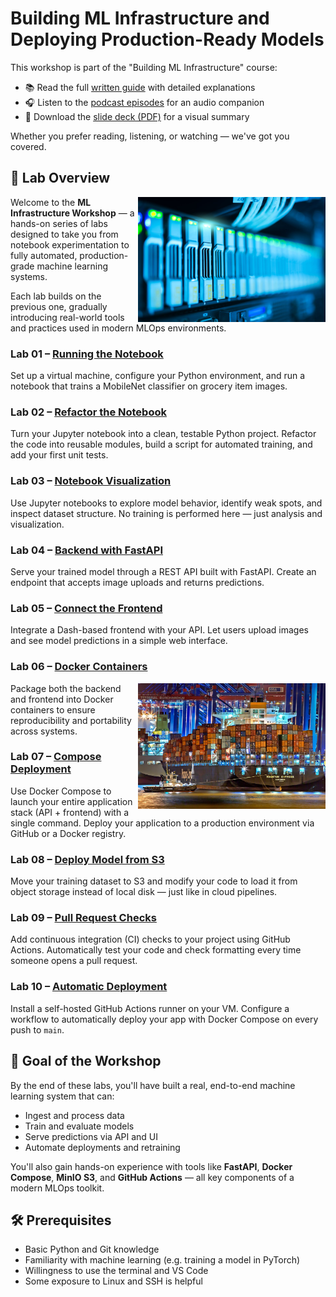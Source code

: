 
# Building ML Infrastructure and Deploying Production-Ready Models

This workshop is part of the "Building ML Infrastructure" course:

- 📚 Read the full [written guide](https://mlops4ecm.be/handleidingen/ml-infrastructure/) with detailed explanations
- 🎧 Listen to the [podcast episodes](https://mlops4ecm.be/handleidingen/ml-infrastructure/) for an audio companion
- 📄 Download the [slide deck (PDF)](https://mlops4ecm.be/handleidingen/Building%20ML%20Infrastructure.pdf) for a visual summary

Whether you prefer reading, listening, or watching — we've got you covered.

## 🧭 Lab Overview

<img src="../media/ml-infrastructure-server-rack-data-center.jpg" style="width: 300px" align="right">

Welcome to the **ML Infrastructure Workshop** — a hands-on series of labs designed to take you from notebook experimentation to fully automated, production-grade machine learning systems.

Each lab builds on the previous one, gradually introducing real-world tools and practices used in modern MLOps environments.

### Lab 01 – [Running the Notebook](01-running-the-notebook/)

Set up a virtual machine, configure your Python environment, and run a notebook that trains a MobileNet classifier on grocery item images.

### Lab 02 – [Refactor the Notebook](02-refactor-the-notebook/)

Turn your Jupyter notebook into a clean, testable Python project. Refactor the code into reusable modules, build a script for automated training, and add your first unit tests.

### Lab 03 – [Notebook Visualization](03-notebook-visualization/)

Use Jupyter notebooks to explore model behavior, identify weak spots, and inspect dataset structure. No training is performed here — just analysis and visualization.

### Lab 04 – [Backend with FastAPI](04-backend-with-fastapi/)

Serve your trained model through a REST API built with FastAPI. Create an endpoint that accepts image uploads and returns predictions.

### Lab 05 – [Connect the Frontend](05-connect-the-frontend/)

Integrate a Dash-based frontend with your API. Let users upload images and see model predictions in a simple web interface.

### Lab 06 – [Docker Containers](06-docker-containers/)

<img src="../media/containers-shipping-analogy.jpg" style="width: 300px" align="right">

Package both the backend and frontend into Docker containers to ensure reproducibility and portability across systems.

### Lab 07 – [Compose Deployment](07-compose-deployment/)

Use Docker Compose to launch your entire application stack (API + frontend) with a single command. Deploy your application to a production environment via GitHub or a Docker registry.

### Lab 08 – [Deploy Model from S3](08-deploy-model-from-s3/)

Move your training dataset to S3 and modify your code to load it from object storage instead of local disk — just like in cloud pipelines.

### Lab 09 – [Pull Request Checks](09-pull-request-checks/)

Add continuous integration (CI) checks to your project using GitHub Actions. Automatically test your code and check formatting every time someone opens a pull request.

### Lab 10 – [Automatic Deployment](10-automatic-deployment/)

Install a self-hosted GitHub Actions runner on your VM. Configure a workflow to automatically deploy your app with Docker Compose on every push to `main`.

## 🚀 Goal of the Workshop

By the end of these labs, you'll have built a real, end-to-end machine learning system that can:

- Ingest and process data
- Train and evaluate models
- Serve predictions via API and UI
- Automate deployments and retraining

You'll also gain hands-on experience with tools like **FastAPI**, **Docker Compose**, **MinIO S3**, and **GitHub Actions** — all key components of a modern MLOps toolkit.

## 🛠️ Prerequisites

- Basic Python and Git knowledge
- Familiarity with machine learning (e.g. training a model in PyTorch)
- Willingness to use the terminal and VS Code
- Some exposure to Linux and SSH is helpful
